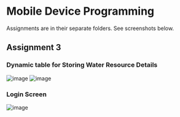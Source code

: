 # Mobile Device Programming
Assignments are in their separate folders. See screenshots below.

## Assignment 3
### Dynamic table for Storing Water Resource Details

![image](https://github.com/bodibileg/mobile-device-programming/assets/25266669/80f3262c-0a39-477e-89cc-b9f22c7c7fc1)
![image](https://github.com/bodibileg/mobile-device-programming/assets/25266669/a02d5b0a-7b62-40ee-b48e-1a438d7594ea)

### Login Screen

![image](https://github.com/bodibileg/mobile-device-programming/assets/25266669/c58673ea-8ce8-4116-bbaf-49ea8d5c02ad)
